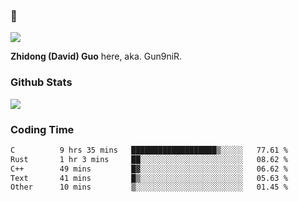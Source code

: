### 👋

![](https://komarev.com/ghpvc/?username=Gun9niR&label=Total+Views)

**Zhidong (David) Guo** here, aka. Gun9niR.

### Github Stats

<img src="https://github-readme-stats.vercel.app/api?username=Gun9niR&count_private=true&show_icons=true&theme=vue-dark&hide_title=true">

### Coding Time

<!--START_SECTION:waka-->

```txt
C          9 hrs 35 mins   ███████████████████▒░░░░░   77.61 %
Rust       1 hr 3 mins     ██░░░░░░░░░░░░░░░░░░░░░░░   08.62 %
C++        49 mins         █▓░░░░░░░░░░░░░░░░░░░░░░░   06.62 %
Text       41 mins         █▒░░░░░░░░░░░░░░░░░░░░░░░   05.63 %
Other      10 mins         ▒░░░░░░░░░░░░░░░░░░░░░░░░   01.45 %
```

<!--END_SECTION:waka-->
